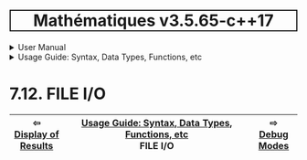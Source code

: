 <h1 style='border: 2px solid; text-align: center'>Mathématiques v3.5.65-c++17</h1>

<details>

<summary>User Manual</summary>

# [User Manual](../../README.md)<br>
1. [About](../../about/README.md)<br>
2. [License](../../license/README.md)<br>
3. [Status, Planned Work & Release Notes](../../status-release/README.md)<br>
4. [Description and Example Usage](../../description-examples/README.md)<br>
5. [Installation](../../installation/README.md)<br>
6. [Your First Mathématiques Project](../../first-project/README.md)<br>
7. _Usage Guide: Syntax, Data Types, Functions, etc_ <br>
8. [Benchmarks](../../benchmarks/README.md)<br>
9. [Tests](../../test/README.md)<br>
10. [Developer Guide: Modifying and Extending Mathématiques](../../developer-guide/README.md)<br>


</details>



<details>

<summary>Usage Guide: Syntax, Data Types, Functions, etc</summary>

# [7. Usage Guide: Syntax, Data Types, Functions, etc](../README.md)<br>
7.1. [Usage Guide Notation](../notation/README.md)<br>
7.2. [Scalar Types (Real, Imaginary, Complex & Quaternion)](../scalars/README.md)<br>
7.3. [Container Types (Vector, Matrix & Tensor)](../containers/README.md)<br>
7.4. [Operators](../operators/README.md)<br>
7.5. [Functions](../functions/README.md)<br>
7.6. [Linear Algebra](../linear-algebra/README.md)<br>
7.7. [Indexing, Masks, and Sorting](../indexing-sorting/README.md)<br>
7.8. [Calculus](../calculus/README.md)<br>
7.9. [Vector Calculus](../vector-calculus/README.md)<br>
7.10. [Tensor Calculus](../tensor-calculus/README.md)<br>
7.11. [Display of Results](../display/README.md)<br>
7.12. _FILE I/O_ <br>
7.13. [Debug Modes](../debug/README.md)<br>


</details>



# 7.12. FILE I/O



| ⇦ <br />[Display of Results](../display/README.md)  | [Usage Guide: Syntax, Data Types, Functions, etc](../README.md)<br />FILE I/O<br /><img width=1000/> | ⇨ <br />[Debug Modes](../debug/README.md)   |
| ------------ | :-------------------------------: | ------------ |

